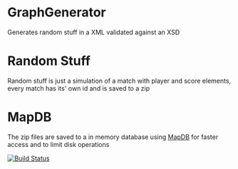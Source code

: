 # GraphGenerator
Generates random stuff in a XML validated against an XSD

# Random Stuff
Random stuff is just a simulation of a match with player and score elements, every match has its' own id and is saved
 to a zip

# MapDB
The zip files are saved to a in memory database using [MapDB](http://www.mapdb.org) for faster access and to limit disk
operations

[![Build Status](https://travis-ci.org/lcappuccio/RandomStuffInAZip.svg?branch=master)](https://travis-ci.org/lcappuccio/RandomStuffInAZip)